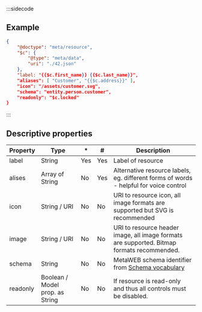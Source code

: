 :::sidecode
## Example

```json
{
	"@doctype": "meta/resource",
	"$c": {
		"@type": "meta/data",
		"uri": "./42.json"
	},
	"label: "{{$c.first_name}} {{$c.last_name}}",
	"aliases": [ "Customer", "{{$c.address}}" ],
	"icon": "/assets/customer.svg",
	"schema": "entity.person.customer",
	"readonly": "$c.locked"
}
```
:::

## Descriptive properties

| Property | Type | * | # | Description |
| -------- | ---- | - | - | ----------- |
| label | String | Yes | Yes | Label of resource |
| alises | Array of String | No | Yes | Alternative resource labels, eg. different forms of words - helpful for voice control |
| icon | String / URI | No | No | URI to resource icon, all image formats are supported but SVG is recommended |
| image | String / URI | No | No | URI to resource header image, all image formats are supported. Bitmap formats recommended. |
| schema | String | No | No | MetaWEB schema identifier from [Schema vocabulary](../schema-vocabulary/) |
| readonly | Boolean / Model prop. as String | No | No | If resource is read-only and thus all controls must be disabled. |